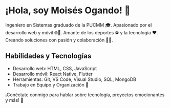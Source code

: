# ¡Hola, soy Moisés Ogando! 👋

Ingeniero en Sistemas graduado de la PUCMM 🎓. 
Apasionado por el desarrollo web y móvil 🌐📱. 
Amante de los deportes ⚽ y la tecnología ❤️. 
Creando soluciones con pasión y colaboración 🚀🤝.

## Habilidades y Tecnologías

- Desarrollo web: HTML, CSS, JavaScript
- Desarrollo móvil: React Native, Flutter
- Herramientas: Git, VS Code, Visual Studio, SQL, MongoDB
- Trabajo en Equipo y Organización 💼

<!--
## Proyectos Destacados

- [Nombre del Proyecto 1](enlace-al-proyecto1) - Breve descripción.
- [Nombre del Proyecto 2](enlace-al-proyecto2) - Breve descripción.

## Encuéntrame en la Web 🌐

- LinkedIn: [tu-perfil-de-LinkedIn](enlace-a-tu-perfil-de-LinkedIn)
- Twitter: [@tu-usuario-de-Twitter](enlace-a-tu-usuario-de-Twitter)
- Sitio web: [tu-sitio-web-personal](enlace-a-tu-sitio-web-personal)
-->

¡Conéctate conmigo para hablar sobre tecnología, proyectos emocionantes y más! 🤗

